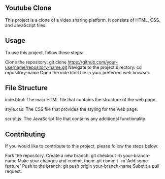 ## Youtube Clone
This project is a clone of a video sharing platform. It consists of HTML, CSS, and JavaScript files.

## Usage
To use this project, follow these steps:

Clone the repository: git clone https://github.com/your-username/repository-name.git
Navigate to the project directory: cd repository-name
Open the inde.html file in your preferred web browser.

## File Structure
inde.html: The main HTML file that contains the structure of the web page.

style.css: The CSS file that provides the styling for the web page.

script.js: The JavaScript file that contains any additional functionality

## Contributing
If you would like to contribute to this project, please follow the steps below:

Fork the repository.
Create a new branch: git checkout -b your-branch-name
Make your changes and commit them: git commit -m 'Add some feature'
Push to the branch: git push origin your-branch-name
Submit a pull request.
 
